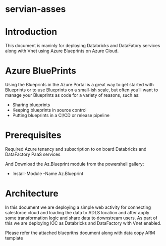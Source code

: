 # servian-asses

# Introduction
This document is maninly for deploying Databricks and DataFatory services along with Vnet using Azure Blueprints on Azure Cloud. 

# Azure BluePrints

Using the Blueprints in the Azure Portal is a great way to get started with Blueprints or to use Blueprints on a small-ish scale, but often you’ll want to manage your Blueprints as code for a variety of reasons, such as:


* Sharing blueprints
* Keeping blueprints in source control
* Putting blueprints in a CI/CD or release pipeline

# Prerequisites
Required Azure tenancy and subscription to on board Databricks and DataFactory PaaS services

And Download the Az.Blueprint module from the powershell gallery:

- Install-Module -Name Az.Blueprint

# Architecture
In this document we are deploying a simple web activity for connecting salesforce cloud and loading the data to ADLS location and after apply some transformation logic and share data to downstream users. As part of this we are deploying IOC as Databricks and DataFactory with Vnet enabled.

Please refer the attached bluepritns document along with data copy ARM template
